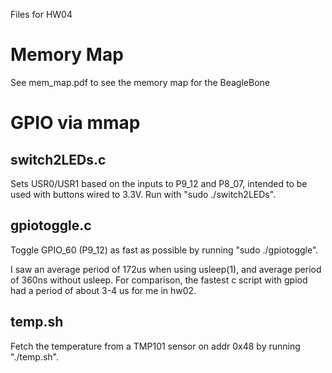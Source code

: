 Files for HW04

# Memory Map
See mem_map.pdf to see the memory map for the BeagleBone

# GPIO via mmap
## switch2LEDs.c
Sets USR0/USR1 based on the inputs to P9_12 and P8_07, intended to be used with buttons wired to 3.3V.
Run with "sudo ./switch2LEDs".

## gpiotoggle.c
Toggle GPIO_60 (P9_12) as fast as possible by running "sudo ./gpiotoggle".

I saw an average period of 172us when using usleep(1), and average period of 360ns without usleep. For comparison, the fastest c script with gpiod had a period of about 3-4 us for me in hw02.

## temp.sh
Fetch the temperature from a TMP101 sensor on addr 0x48 by running "./temp.sh".